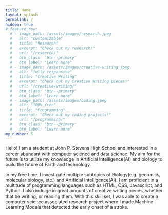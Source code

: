 ```yaml
---
title: Home
layout: splash
permalink: /
hidden: true
# feature_row:
  # - image_path: /assets/images/research.jpeg
  #   alt: "customizable"
  #   title: "Research"
  #   excerpt: "Check out my research!"
  #   url: "/research/"
  #   btn_class: "btn--primary"
  #   btn_label: "Learn more"
  # - image_path: /assets/images/creative-writing.jpeg
  #   alt: "fully responsive"
  #   title: "Creative Writing"
  #   excerpt: "Check out my Creative Writing pieces!"
  #   url: "/creative-writing/"
  #   btn_class: "btn--primary"
  #   btn_label: "Learn more"
  # - image_path: /assets/images/coding.jpeg
  #   alt: "100% free"
  #   title: "Programming"
  #   excerpt: "Check out my coding projects!"
  #   url: "/programming/"
  #   btn_class: "btn--primary"
  #   btn_label: "Learn more"
my_number: 5      
---
```

<!-- <br/>
{% include feature_row %} -->
<!-- <p>I am a student at John P. Stevens High School and pursuing a career of research and biology - specifically, genomics. My aim is to utilize the integration of Artificial Intelligence(AI), statistical analysis, and biology to build the future of Earth and technology. I have a strong foundation in programming languages, Python and CSS/HTML/JS, & scientific research. At the age of 14, I developed a research project about a solution for Ischemic Strokes alongside my science teacher, which I later presented at a statewide fair in front of a crowd of 50+ families and high school science teachers/college professers. </p>

<p>Aside from my academic and scientific personal responsibilities, I am an avid tennis player and a creative writer. I am on my high school varsity tennis team. I have also used my creative writing skills to bring awareness of controversial topics. Some of these pieces include takes on the interpretation of depression, the Black Lives Matter(BLM) movement of 2020, and the Ukraine/Russian War.</p>

<p>I believe that with my ambition and passion, I will be able to make a difference in the world of tomorrow. I believe that the revolutionary field of genomics and bioinformatics can be further developed with the introduction of my ideas.</p> -->

<p>Hello! I am a student at John P. Stevens High School and interested in a career abundant with computer science and data science. My aim for the future is to utilize my knowledge in Artificial Intelligence(AI) and biology to build the future of Earth and technology. </p>

<p>In my free time, I investigate multiple subtopics of Biology(e.g. genomics, molecular biology, etc.) and Artificial Intelligence(AI). I am proficient in a multitude of programming languages such as HTML, CSS, Javascript, and Python. I also indulge in great amounts of creative writing pieces, whether that be writing, or reading them. With this skill set, I was able to create a computer science associated research project where I made Machine Learning Models that detected the early onset of a stroke.</p>
 